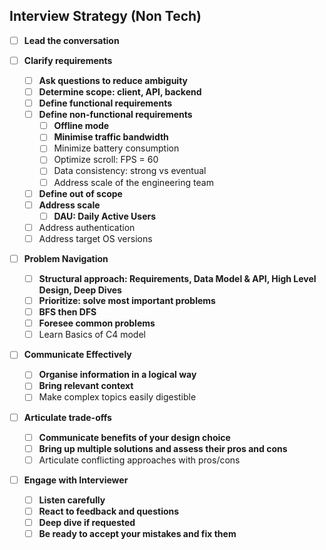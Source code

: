 ## **Interview Strategy (Non Tech)**

- [ ] **Lead the conversation**

- [ ] **Clarify requirements**
	- [ ] **Ask questions to reduce ambiguity**
	- [ ] **Determine scope: client, API, backend**
	- [ ] **Define functional requirements**
	- [ ] **Define non-functional requirements**
		- [ ] **Offline mode**
		- [ ] **Minimise traffic bandwidth**
		- [ ] Minimize battery consumption
		- [ ] Optimize scroll: FPS = 60
		- [ ] Data consistency: strong vs eventual
		- [ ] Address scale of the engineering team
	- [ ] **Define out of scope**
	- [ ] **Address scale**
		- [ ] **DAU: Daily Active Users**
	- [ ] Address authentication
	- [ ] Address target OS versions

- [ ] **Problem Navigation**
	- [ ] **Structural approach: Requirements, Data Model & API, High Level Design, Deep Dives**
	- [ ] **Prioritize: solve most important problems**
	- [ ] **BFS then DFS**
	- [ ] **Foresee common problems**
	- [ ] Learn Basics of C4 model

- [ ] **Communicate Effectively**
	- [ ] **Organise information in a logical way**
	- [ ] **Bring relevant context**
	- [ ] Make complex topics easily digestible

- [ ] **Articulate trade-offs**
	- [ ] **Communicate benefits of your design choice**
	- [ ] **Bring up multiple solutions and assess their pros and cons**
	- [ ] Articulate conflicting approaches with pros/cons

- [ ] **Engage with Interviewer**
	- [ ] **Listen carefully**
	- [ ] **React to feedback and questions**
	- [ ] **Deep dive if requested**
	- [ ] **Be ready to accept your mistakes and fix them**
